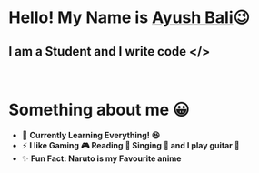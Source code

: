 # Hello! My Name is [Ayush Bali](https://www.instagram.com/ayuusssshhhhhhh)😉

## I am a Student and I write code </>
<br />

# Something about me :grinning:

- 🌱 **Currently Learning Everything! :laughing:**
- ⚡ **I like Gaming :video_game: Reading :book: Singing :microphone: and I play guitar :guitar:**
- ✨ **Fun Fact: Naruto is my Favourite anime**

